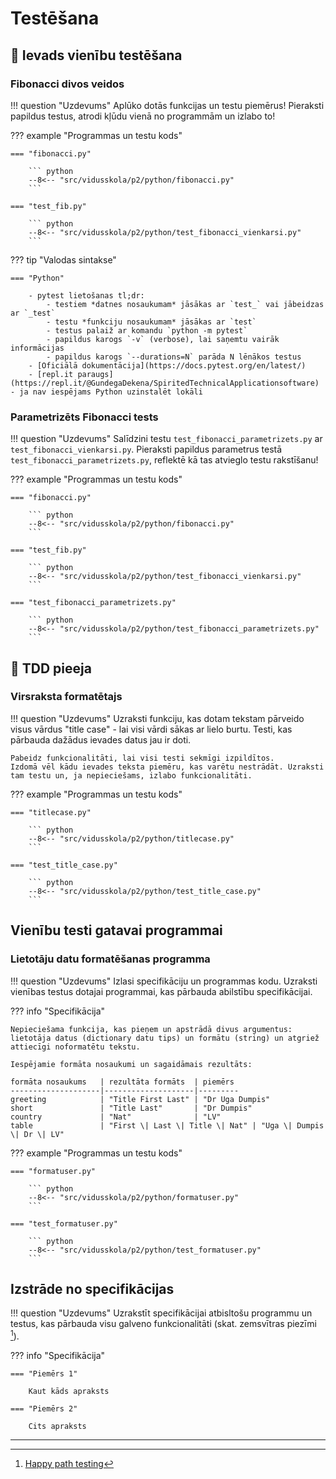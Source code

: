 # Testēšana

## :small_orange_diamond: Ievads vienību testēšana

### Fibonacci divos veidos

!!! question "Uzdevums"
    Aplūko dotās funkcijas un testu piemērus! Pieraksti papildus testus, atrodi kļūdu vienā no programmām un izlabo to!

??? example "Programmas un testu kods"

    === "fibonacci.py"

        ``` python
        --8<-- "src/vidusskola/p2/python/fibonacci.py"
        ```

    === "test_fib.py"

        ``` python
        --8<-- "src/vidusskola/p2/python/test_fibonacci_vienkarsi.py"
        ``` 

??? tip "Valodas sintakse"

    === "Python"

        - pytest lietošanas tl;dr: 
            - testiem *datnes nosaukumam* jāsākas ar `test_` vai jābeidzas ar `_test`
            - testu *funkciju nosaukumam* jāsākas ar `test`
            - testus palaiž ar komandu `python -m pytest`
            - papildus karogs `-v` (verbose), lai saņemtu vairāk informācijas
            - papildus karogs `--durations=N` parāda N lēnākos testus
        - [Oficiālā dokumentācija](https://docs.pytest.org/en/latest/)
        - [repl.it paraugs](https://repl.it/@GundegaDekena/SpiritedTechnicalApplicationsoftware) - ja nav iespējams Python uzinstalēt lokāli

### Parametrizēts Fibonacci tests

!!! question "Uzdevums"
    Salīdzini testu `test_fibonacci_parametrizets.py` ar `test_fibonacci_vienkarsi.py`.
    Pieraksti papildus parametrus testā `test_fibonacci_parametrizets.py`, reflektē kā tas atvieglo testu rakstīšanu!

??? example "Programmas un testu kods"

    === "fibonacci.py"

        ``` python
        --8<-- "src/vidusskola/p2/python/fibonacci.py"
        ```

    === "test_fib.py"

        ``` python
        --8<-- "src/vidusskola/p2/python/test_fibonacci_vienkarsi.py"
        ``` 

    === "test_fibonacci_parametrizets.py"

        ``` python
        --8<-- "src/vidusskola/p2/python/test_fibonacci_parametrizets.py"
        ``` 

## :small_orange_diamond: TDD pieeja

### Virsraksta formatētajs

!!! question "Uzdevums"
    Uzraksti funkciju, kas dotam tekstam pārveido visus vārdus "title case" - lai visi vārdi sākas ar lielo burtu. Testi, kas pārbauda dažādus ievades datus jau ir doti.

    Pabeidz funkcionalitāti, lai visi testi sekmīgi izpildītos.
    Izdomā vēl kādu ievades teksta piemēru, kas varētu nestrādāt. Uzraksti tam testu un, ja nepieciešams, izlabo funkcionalitāti.

??? example "Programmas un testu kods"

    === "titlecase.py"

        ``` python
        --8<-- "src/vidusskola/p2/python/titlecase.py"
        ```

    === "test_title_case.py"

        ``` python
        --8<-- "src/vidusskola/p2/python/test_title_case.py"
        ``` 

## Vienību testi gatavai programmai

### Lietotāju datu formatēšanas programma

!!! question "Uzdevums"
    Izlasi specifikāciju un programmas kodu. Uzraksti vienības testus dotajai programmai, kas pārbauda abilstību specifikācijai.

??? info "Specifikācija"

    Nepieciešama funkcija, kas pieņem un apstrādā divus argumentus: lietotāja datus (dictionary datu tips) un formātu (string) un atgriež attiecīgi noformatētu tekstu.

    Iespējamie formāta nosaukumi un sagaidāmais rezultāts:

    formāta nosaukums   | rezultāta formāts  | piemērs
    --------------------|--------------------|---------
    greeting            | "Title First Last" | "Dr Uga Dumpis" 
    short               | "Title Last"       | "Dr Dumpis"
    country             | "Nat"              | "LV"
    table               | "First \| Last \| Title \| Nat" | "Uga \| Dumpis \| Dr \| LV"

??? example "Programmas un testu kods"

    === "formatuser.py"

        ``` python
        --8<-- "src/vidusskola/p2/python/formatuser.py"
        ```

    === "test_formatuser.py"

        ``` python
        --8<-- "src/vidusskola/p2/python/test_formatuser.py"
        ``` 

## Izstrāde no specifikācijas

!!! question "Uzdevums"
    Uzrakstīt specifikācijai atbisltošu programmu un testus, kas pārbauda visu galveno funkcionalitāti (skat. zemsvītras piezīmi [^1]).

??? info "Specifikācija"

    === "Piemērs 1"

        Kaut kāds apraksts

    === "Piemērs 2"

        Cits apraksts

----

[^1]: [Happy path testing](https://en.wikipedia.org/wiki/Happy_path)
